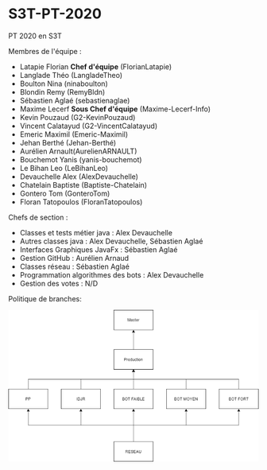 # S3T-PT-2020
PT 2020 en S3T

Membres de l'équipe : 
- Latapie Florian **Chef d'équipe** (FlorianLatapie)
- Langlade Théo (LangladeTheo)
- Boulton Nina (ninaboulton)
- Blondin Remy (RemyBldn)
- Sébastien Aglaé (sebastienaglae)
- Maxime Lecerf  **Sous Chef d'équipe** (Maxime-Lecerf-Info)
- Kevin Pouzaud (G2-KevinPouzaud)
- Vincent Calatayud (G2-VincentCalatayud)
- Emeric Maximil (Emeric-Maximil)
- Jehan Berthé (Jehan-Berthé)
- Aurélien Arnault(AurelienARNAULT)
- Bouchemot Yanis (yanis-bouchemot)
- Le Bihan Leo (LeBihanLeo)
- Devauchelle Alex (AlexDevauchelle)
- Chatelain Baptiste (Baptiste-Chatelain)
- Gontero Tom (GonteroTom)
- Floran Tatopoulos (FloranTatopoulos)

Chefs de section : 
- Classes et tests métier java : Alex Devauchelle
- Autres classes java : Alex Devauchelle, Sébastien Aglaé 
- Interfaces Graphiques JavaFx : Sébastien Aglaé  
- Gestion GitHub : Aurélien Arnaud 
- Classes réseau : Sébastien Aglaé 
- Programmation algorithmes des bots : Alex Devauchelle
- Gestion des votes : N/D
 
 Politique de branches:
 
![alt text1][logo]

[logo]: ./Branches.png "Branches"
